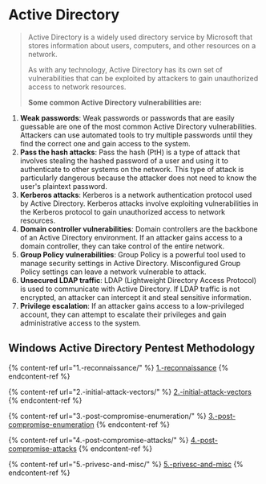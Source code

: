 # Active Directory

> Active Directory is a widely used directory service by Microsoft that stores information about users, computers, and other resources on a network.&#x20;
>
> As with any technology, Active Directory has its own set of vulnerabilities that can be exploited by attackers to gain unauthorized access to network resources.&#x20;
>
> **Some common Active Directory vulnerabilities are:**

1. **Weak passwords**: Weak passwords or passwords that are easily guessable are one of the most common Active Directory vulnerabilities. Attackers can use automated tools to try multiple passwords until they find the correct one and gain access to the system.
2. **Pass the hash attacks**: Pass the hash (PtH) is a type of attack that involves stealing the hashed password of a user and using it to authenticate to other systems on the network. This type of attack is particularly dangerous because the attacker does not need to know the user's plaintext password.
3. **Kerberos attacks**: Kerberos is a network authentication protocol used by Active Directory. Kerberos attacks involve exploiting vulnerabilities in the Kerberos protocol to gain unauthorized access to network resources.
4. **Domain controller vulnerabilities**: Domain controllers are the backbone of an Active Directory environment. If an attacker gains access to a domain controller, they can take control of the entire network.
5. **Group Policy vulnerabilities**: Group Policy is a powerful tool used to manage security settings in Active Directory. Misconfigured Group Policy settings can leave a network vulnerable to attack.
6. **Unsecured LDAP traffic**: LDAP (Lightweight Directory Access Protocol) is used to communicate with Active Directory. If LDAP traffic is not encrypted, an attacker can intercept it and steal sensitive information.
7. **Privilege escalation**: If an attacker gains access to a low-privileged account, they can attempt to escalate their privileges and gain administrative access to the system.

## Windows Active Directory Pentest Methodology

{% content-ref url="1.-reconnaissance/" %}
[1.-reconnaissance](1.-reconnaissance/)
{% endcontent-ref %}

{% content-ref url="2.-initial-attack-vectors/" %}
[2.-initial-attack-vectors](2.-initial-attack-vectors/)
{% endcontent-ref %}

{% content-ref url="3.-post-compromise-enumeration/" %}
[3.-post-compromise-enumeration](3.-post-compromise-enumeration/)
{% endcontent-ref %}

{% content-ref url="4.-post-compromise-attacks/" %}
[4.-post-compromise-attacks](4.-post-compromise-attacks/)
{% endcontent-ref %}

{% content-ref url="5.-privesc-and-misc/" %}
[5.-privesc-and-misc](5.-privesc-and-misc/)
{% endcontent-ref %}

